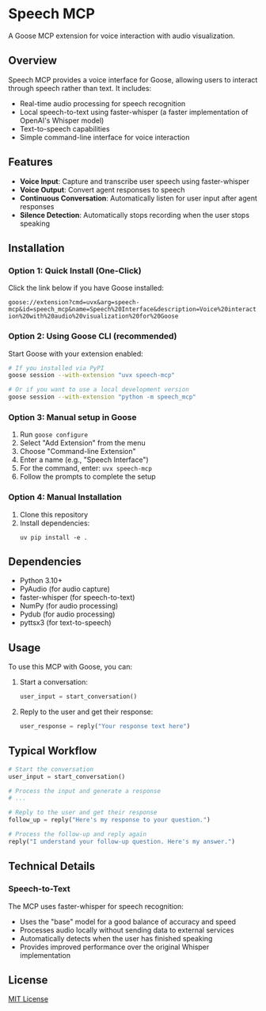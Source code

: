 # Speech MCP

A Goose MCP extension for voice interaction with audio visualization.

## Overview

Speech MCP provides a voice interface for Goose, allowing users to interact through speech rather than text. It includes:

- Real-time audio processing for speech recognition
- Local speech-to-text using faster-whisper (a faster implementation of OpenAI's Whisper model)
- Text-to-speech capabilities 
- Simple command-line interface for voice interaction

## Features

- **Voice Input**: Capture and transcribe user speech using faster-whisper
- **Voice Output**: Convert agent responses to speech
- **Continuous Conversation**: Automatically listen for user input after agent responses
- **Silence Detection**: Automatically stops recording when the user stops speaking

## Installation

### Option 1: Quick Install (One-Click)

Click the link below if you have Goose installed:

`goose://extension?cmd=uvx&arg=speech-mcp&id=speech_mcp&name=Speech%20Interface&description=Voice%20interaction%20with%20audio%20visualization%20for%20Goose`

### Option 2: Using Goose CLI (recommended)

Start Goose with your extension enabled:

```bash
# If you installed via PyPI
goose session --with-extension "uvx speech-mcp"

# Or if you want to use a local development version
goose session --with-extension "python -m speech_mcp"
```

### Option 3: Manual setup in Goose

1. Run `goose configure`
2. Select "Add Extension" from the menu
3. Choose "Command-line Extension"
4. Enter a name (e.g., "Speech Interface")
5. For the command, enter: `uvx speech-mcp`
6. Follow the prompts to complete the setup

### Option 4: Manual Installation

1. Clone this repository
2. Install dependencies:
   ```
   uv pip install -e .
   ```

## Dependencies

- Python 3.10+
- PyAudio (for audio capture)
- faster-whisper (for speech-to-text)
- NumPy (for audio processing)
- Pydub (for audio processing)
- pyttsx3 (for text-to-speech)

## Usage

To use this MCP with Goose, you can:

1. Start a conversation:
   ```python
   user_input = start_conversation()
   ```

2. Reply to the user and get their response:
   ```python
   user_response = reply("Your response text here")
   ```

## Typical Workflow

```python
# Start the conversation
user_input = start_conversation()

# Process the input and generate a response
# ...

# Reply to the user and get their response
follow_up = reply("Here's my response to your question.")

# Process the follow-up and reply again
reply("I understand your follow-up question. Here's my answer.")
```

## Technical Details

### Speech-to-Text

The MCP uses faster-whisper for speech recognition:
- Uses the "base" model for a good balance of accuracy and speed
- Processes audio locally without sending data to external services
- Automatically detects when the user has finished speaking
- Provides improved performance over the original Whisper implementation

## License

[MIT License](LICENSE)